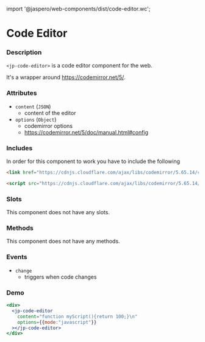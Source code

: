 import '@jaspero/web-components/dist/code-editor.wc';

# Code Editor

### Description

`<jp-code-editor>` is a code editor component for the web.

It's a wrapper around https://codemirror.net/5/.

### Attributes

- `content` (`JSON`)
  - content of the editor
- `options` (`Object`)
  - codemirror options
  - https://codemirror.net/5/doc/manual.html#config

### Includes

In order for this component to work you have to include the following

```html
<link href="https://cdnjs.cloudflare.com/ajax/libs/codemirror/5.65.14/codemirror.min.css" rel="stylesheet">
```

```html
<script src="https://cdnjs.cloudflare.com/ajax/libs/codemirror/5.65.14/codemirror.min.js"></script>
```

### Slots

This component does not have any slots.

### Methods

This component does not have any methods.

### Events

- `change`
  - triggers when code changes

### Demo

```jsx live
<div>
  <jp-code-editor
    content="function myScript(){return 100;}\n"
    options={{mode:"javascript"}}
  ></jp-code-editor>
</div>
```

